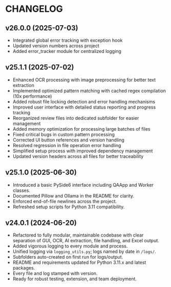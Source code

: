 # CHANGELOG

## v26.0.0 (2025-07-03)
- Integrated global error tracking with exception hook
- Updated version numbers across project
- Added error_tracker module for centralized logging

## v25.1.1 (2025-07-02)
- Enhanced OCR processing with image preprocessing for better text extraction
- Implemented optimized pattern matching with cached regex compilation (10x performance)
- Added robust file locking detection and error handling mechanisms
- Improved user interface with detailed status reporting and progress tracking
- Reorganized review files into dedicated subfolder for easier management
- Added memory optimization for processing large batches of files
- Fixed critical bugs in custom pattern processing
- Corrected UI button references and version handling
- Resolved regression in file operation error handling
- Simplified setup process with improved dependency management
- Updated version headers across all files for better traceability

## v25.1.0 (2025-06-30)
- Introduced a basic PySide6 interface including QAApp and Worker classes.
- Documented Pillow and Ollama in the README for clarity.
- Enforced end-of-file newlines across the project.
- Refreshed setup scripts for Python 3.11 compatibility.

## v24.0.1 (2024-06-20)
- Refactored to fully modular, maintainable codebase with clear separation of GUI, OCR, AI extraction, file handling, and Excel output.
- Added vigorous logging to every module and process.
- Unified logging via `logging_utils.py`; logs named by date in `/logs/`.
- Subfolders auto-created on first run for logs/output.
- README and requirements updated for Python 3.11.x and latest packages.
- Every file and log stamped with version.
- Ready for robust testing, extension, and team deployment.